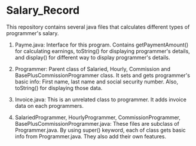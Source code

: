 # Salary_Record

This repository contains several java files that calculates different types of programmer's salary.

1. Payme.java:
   Interface for this program. Contains getPaymentAmount() for calculating earnings,
   toString() for displaying programmer's details, and
   display() for different way to display programmer's details.
   
2. Programmer:
   Parent class of Salaried, Hourly, Commission and BasePlusCommissionProgrammer class.
   It sets and gets programmer's basic info: First name, last name and social security number.
   Also, toString() for displaying those data.
   
3. Invoice.java:
   This is an unrelated class to programmer. It adds invoice data on each programmers.

4. SalariedProgrammer, HourlyProgrammer, CommissionProgrammer, BasePlusCommissionProgrammer.java:
   These files are subclass of Programmer.java.
   By using super() keyword, each of class gets basic info from Programmer.java.
   They also add their own features.
   
